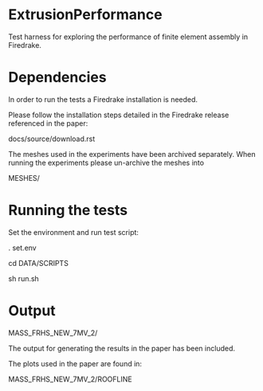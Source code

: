 # ExtrusionPerformance
Test harness for exploring the performance of finite element assembly in Firedrake.

# Dependencies

In order to run the tests a Firedrake installation is needed.

Please follow the installation steps detailed in the Firedrake
release referenced in the paper:

docs/source/download.rst

The meshes used in the experiments have been archived separately.
When running the experiments please un-archive the meshes into

MESHES/

# Running the tests

Set the environment and run test script:

. set.env

cd DATA/SCRIPTS

sh run.sh

# Output

MASS_FRHS_NEW_7MV_2/

The output for generating the results in the paper has been included.

The plots used in the paper are found in:

MASS_FRHS_NEW_7MV_2/ROOFLINE


